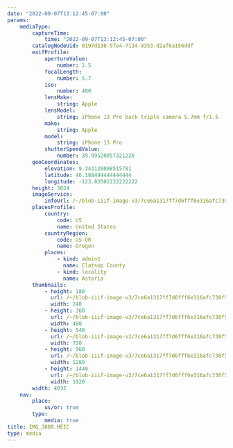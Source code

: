 ```yaml
---
date: "2022-09-07T13:12:45-07:00"
params:
    mediaType:
        captureTime:
            time: "2022-09-07T13:12:45-07:00"
        catalogNodeUid: 0197d130-5fe4-7134-9353-d2af0a156ddf
        exifProfile:
            apertureValue:
                number: 1.5
            focalLength:
                number: 5.7
            iso:
                number: 400
            lensMake:
                string: Apple
            lensModel:
                string: iPhone 13 Pro back triple camera 5.7mm f/1.5
            make:
                string: Apple
            model:
                string: iPhone 13 Pro
            shutterSpeedValue:
                number: 39.99520057321226
        geoCoordinates:
            elevation: 9.343120098515781
            latitude: 46.188494444444444
            longitude: -123.83502222222222
        height: 3024
        imageService:
            infoUrl: /~/blob-iiif-image-v3/7ce6a1317ff7d6fff6e316afc730f5f01a64d5d82dcba6cdc349ba5e9b6252f6/info.json
        placesProfile:
            country:
                code: US
                name: United States
            countryRegion:
                code: US-OR
                name: Oregon
            places:
                - kind: admin2
                  name: Clatsop County
                - kind: locality
                  name: Astoria
        thumbnails:
            - height: 180
              url: /~/blob-iiif-image-v3/7ce6a1317ff7d6fff6e316afc730f5f01a64d5d82dcba6cdc349ba5e9b6252f6/full/240%2C180/0/default.jpg
              width: 240
            - height: 360
              url: /~/blob-iiif-image-v3/7ce6a1317ff7d6fff6e316afc730f5f01a64d5d82dcba6cdc349ba5e9b6252f6/full/480%2C360/0/default.jpg
              width: 480
            - height: 540
              url: /~/blob-iiif-image-v3/7ce6a1317ff7d6fff6e316afc730f5f01a64d5d82dcba6cdc349ba5e9b6252f6/full/720%2C540/0/default.jpg
              width: 720
            - height: 960
              url: /~/blob-iiif-image-v3/7ce6a1317ff7d6fff6e316afc730f5f01a64d5d82dcba6cdc349ba5e9b6252f6/full/1280%2C960/0/default.jpg
              width: 1280
            - height: 1440
              url: /~/blob-iiif-image-v3/7ce6a1317ff7d6fff6e316afc730f5f01a64d5d82dcba6cdc349ba5e9b6252f6/full/1920%2C1440/0/default.jpg
              width: 1920
        width: 4032
    nav:
        place:
            us/or: true
        type:
            media: true
title: IMG_3808.HEIC
type: media
---
```

